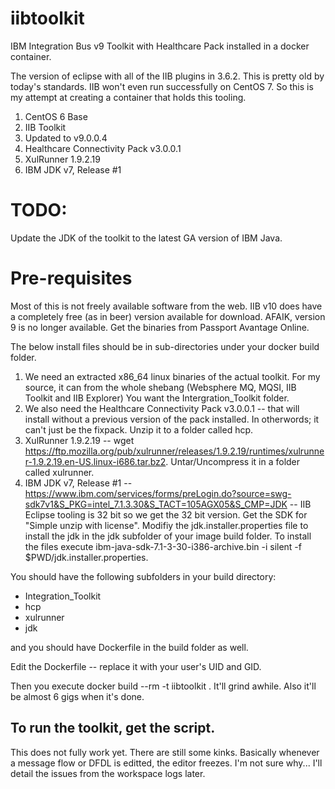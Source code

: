 # iibtoolkit
IBM Integration Bus v9 Toolkit with Healthcare Pack installed in a docker container.

The version of eclipse with all of the IIB plugins in 3.6.2.  This is pretty old by today's standards.  IIB won't even run successfully on CentOS 7.  So this is my attempt at creating a container that holds this tooling.

1.  CentOS 6 Base
2.  IIB Toolkit
3.  Updated to v9.0.0.4
4.  Healthcare Connectivity Pack v3.0.0.1
5.  XulRunner 1.9.2.19
6.  IBM JDK v7, Release #1

# TODO:
Update the JDK of the toolkit to the latest GA version of IBM Java.

# Pre-requisites
Most of this is not freely available software from the web.  IIB v10 does have a completely free (as in beer) version available for download.  AFAIK, version 9 is no longer available.  Get the binaries from Passport Avantage Online.

The below install files should be in sub-directories under your docker build folder.

1. We need an extracted x86_64 linux binaries of the actual toolkit.  For my source, it can from the whole shebang (Websphere MQ, MQSI, IIB Toolkit and IIB Explorer)  You want the Intergration_Toolkit folder.
2. We also need the Healthcare Connectivity Pack v3.0.0.1 -- that will install without a previous version of the pack installed.  In otherwords; it can't just be the fixpack.  Unzip it to a folder called hcp.
3. XulRunner 1.9.2.19 -- wget https://ftp.mozilla.org/pub/xulrunner/releases/1.9.2.19/runtimes/xulrunner-1.9.2.19.en-US.linux-i686.tar.bz2.  Untar/Uncompress it in a folder called xulrunner.
4. IBM JDK v7, Release #1 -- https://www.ibm.com/services/forms/preLogin.do?source=swg-sdk7v1&S_PKG=intel_7.1.3.30&S_TACT=105AGX05&S_CMP=JDK -- IIB Eclipse tooling is 32 bit so we get the 32 bit version.  Get the SDK for "Simple unzip with license".  Modifiy the jdk.installer.properties file to install the jdk in the jdk subfolder of your image build folder.  To install the files execute ibm-java-sdk-7.1-3-30-i386-archive.bin -i silent -f $PWD/jdk.installer.properties.

You should have the following subfolders in your build directory:

- Integration_Toolkit
- hcp
- xulrunner
- jdk

and you should have Dockerfile in the build folder as well.

Edit the Dockerfile -- replace it with your user's UID and GID. 

Then you execute docker build --rm -t iibtoolkit .
It'll grind awhile.  Also it'll be almost 6 gigs when it's done.

To run the toolkit, get the script.
---
This does not fully work yet.  There are still some kinks.
Basically whenever a message flow or DFDL is editted, the editor freezes.
I'm not sure why...   I'll detail the issues from the workspace logs later.
